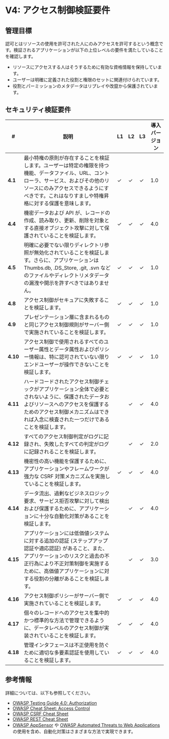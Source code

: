 # V4: アクセス制御検証要件

## 管理目標

認可とはリソースの使用を許可された人にのみアクセスを許可するという概念です。検証されるアプリケーションが以下の上位レベルの要件を満たしていることを確認します。

* リソースにアクセスする人はそうするために有効な資格情報を保持しています。
* ユーザーは明確に定義された役割と権限のセットに関連付けられています。
* 役割とパーミッションのメタデータはリプレイや改竄から保護されています。

## セキュリティ検証要件

| # | 説明 | L1 | L2 | L3 | 導入バージョン |
| --- | --- | --- | --- | -- | -- |
| **4.1** | 最小特権の原則が存在することを検証します。ユーザーは特定の権限を持つ機能、データファイル、URL、コントローラ、サービス、およびその他のリソースにのみアクセスできるようにすべきです。これはなりすましや特権昇格に対する保護を意味します。 | ✓ | ✓ | ✓ | 1.0 |
| **4.4** | 機密データおよび API が、レコードの作成、読み取り、更新、削除を対象とする直接オブジェクト攻撃に対して保護されていることを検証します。 | ✓ | ✓ | ✓ | 4.0 |
| **4.5** | 明確に必要でない限りディレクトリ参照が無効化されていることを検証します。さらに、アプリケーションは Thumbs.db, .DS_Store, .git, .svn などのファイルやディレクトリメタデータの漏洩や開示を許すべきではありません。 | ✓ | ✓ | ✓ | 1.0 |
| **4.8** | アクセス制御がセキュアに失敗することを検証します。 | ✓ | ✓ | ✓ | 1.0 |
| **4.9** | プレゼンテーション層に含まれるものと同じアクセス制御規則がサーバー側で実施されていることを検証します。 | ✓ | ✓ | ✓ | 1.0 |
| **4.10** | アクセス制御で使用されるすべてのユーザー属性とデータ属性およびポリシー情報は、特に認可されていない限りエンドユーザーが操作できないことを検証します。 | ✓ | ✓ | ✓ | 1.0 |
| **4.11** | ハードコードされたアクセス制御チェックがアプリケーション全体で必要とされないように、保護されたデータおよびリソースへのアクセスを保護するためのアクセス制御メカニズムはできれば入念に検査された一つだけであることを検証します。 |  | ✓ | ✓ | 4.0 |
| **4.12** | すべてのアクセス制御判定がログに記録され、失敗したすべての判定がログに記録されることを検証します。 |  | ✓ | ✓ | 2.0 |
| **4.13** | 機密性の高い機能を保護するために、アプリケーションやフレームワークが強力な CSRF 対策メカニズムを実施していることを検証します。 | ✓ | ✓ | ✓ | 4.0 |
| **4.14** | データ流出、過剰なビジネスロジック要求、サービス拒否攻撃に対して検出および保護するために、アプリケーションに十分な自動化対策があることを検証します。 |  | ✓ | ✓ | 4.0 |
| **4.15** | アプリケーションには低価値システムに対する追加の認証 (ステップアップ認証や適応認証) があること、また、アプリケーションのリスクと過去の不正行為により不正対策制御を実施するために、高価値アプリケーションに対する役割の分離があることを検証します。 |  | ✓ | ✓ | 3.0 |
| **4.16** | アクセス制御ポリシーがサーバー側で実施されていることを検証します。 | ✓ | ✓ | ✓ | 4.0 |
| **4.17** | 個々のレコードへのアクセスを集中的かつ標準的な方法で管理できるように、データレベルのアクセス制御が実装されていることを検証します。 | ✓ | ✓ | ✓ | 4.0 |
| **4.18** | 管理インタフェースは不正使用を防ぐために適切な多要素認証を使用していることを検証します。 | ✓ | ✓ | ✓ | 4.0 |

## 参考情報

詳細については、以下も参照してください。

* [OWASP Testing Guide 4.0: Authorization](https://www.owasp.org/index.php/Testing_for_Authorization)
* [OWASP Cheat Sheet: Access Control](https://www.owasp.org/index.php/Access_Control_Cheat_Sheet)
* [OWASP CSRF Cheat Sheet](https://www.owasp.org/index.php/Cross-Site_Request_Forgery_(CSRF)_Prevention_Cheat_Sheet)
* [OWASP REST Cheat Sheet](https://www.owasp.org/index.php/REST_Security_Cheat_Sheet)
* [OWASP AppSensor](https://www.owasp.org/index.php/OWASP_AppSensor_Project) や [OWASP Automated Threats to Web Applications](https://www.owasp.org/index.php/OWASP_Automated_Threats_to_Web_Applications) の使用を含め、自動化対策はさまざまな方法で実現できます。
